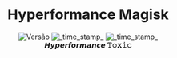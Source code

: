 <h1 align="center">Hyperformance Magisk</h1>

<div align="center">
  <!-- Versão -->
    <img src="https://img.shields.io/badge/Versão-v0.4-blue.svg?longCache=true&style=popout-square"
      alt="Versão" />
  <!-- Last Updated -->
    <img src="https://img.shields.io/badge/Atualizado-2 De Fevereiro de 2021-green.svg?longCache=true&style=flat-square"
      alt="_time_stamp_" />
  <!-- Min Magisk -->
    <img src="https://img.shields.io/badge/Versão do Magisk compativel-20.0-red.svg?longCache=true&style=flat-square"
      alt="_time_stamp_" /></div>

<div align="center">
  <strong>𝙃𝙮𝙥𝙚𝙧𝙛𝙤𝙧𝙢𝙖𝙣𝙘𝙚 𝚃𝚘𝚡𝚒𝚌 
   
</div>




